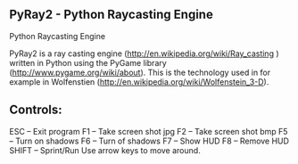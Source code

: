 ## PyRay2 - Python Raycasting Engine
Python Raycasting Engine

PyRay2 is a ray casting engine (http://en.wikipedia.org/wiki/Ray_casting ) written in Python using the PyGame library (http://www.pygame.org/wiki/about). This is the technology used in for example in Wolfenstien (http://en.wikipedia.org/wiki/Wolfenstein_3-D).

## Controls:

ESC – Exit program
F1 – Take screen shot jpg
F2 – Take screen shot bmp
F5 – Turn on shadows
F6 – Turn of shadows
F7 – Show HUD
F8 – Remove HUD
SHIFT – Sprint/Run
Use arrow keys to move around.
